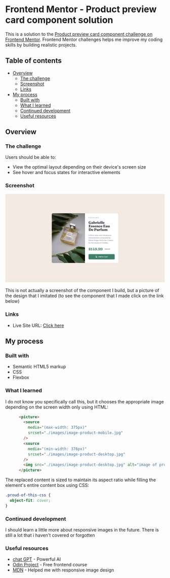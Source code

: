 # Frontend Mentor - Product preview card component solution

This is a solution to the [Product preview card component challenge on Frontend Mentor](https://www.frontendmentor.io/challenges/product-preview-card-component-GO7UmttRfa). Frontend Mentor challenges helps me improve my coding skills by building realistic projects. 

## Table of contents

- [Overview](#overview)
  - [The challenge](#the-challenge)
  - [Screenshot](#screenshot)
  - [Links](#links)
- [My process](#my-process)
  - [Built with](#built-with)
  - [What I learned](#what-i-learned)
  - [Continued development](#continued-development)
  - [Useful resources](#useful-resources)




## Overview

### The challenge

Users should be able to:

- View the optimal layout depending on their device's screen size
- See hover and focus states for interactive elements

### Screenshot

![](./design/desktop-design.jpg)

This is not actually a screenshot of the component I build, but a picture of the design that I imitated (to see the component that I made click on the link below)

### Links

- Live Site URL: [Click here](https://product-card-jorc.onrender.com)

## My process

### Built with

- Semantic HTML5 markup
- CSS
- Flexbox

### What I learned


I do not know you specifically call this, but it chooses the appropriate image depending on the screen width only using HTML:
```html
      <picture>
        <source
          media="(max-width: 375px)"
          srcset="./images/image-product-mobile.jpg"
        />
        <source
          media="(min-width: 376px)"
          srcset="./images/image-product-desktop.jpg"
        />
        <img src="./images/image-product-desktop.jpg" alt="image of product" />
      </picture>
```

The replaced content is sized to maintain its aspect ratio while filling the element's entire content box using CSS:
```css
.proud-of-this-css {
  object-fit: cover;
}
```





### Continued development

I should learn a little more about responsive images in the future. There is still a lot that i haven't covered or forgotten


### Useful resources

- [chat GPT](https://chat.openai.com/) - Powerful AI
- [Odin Project](https://www.theodinproject.com/) - Free frontend course 
- [MDN](https://developer.mozilla.org/en-US/docs/Learn/HTML/Multimedia_and_embedding/Responsive_images) - Helped me with responsive image design




